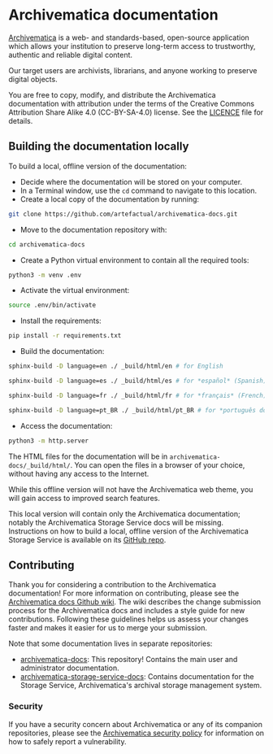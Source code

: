 # Archivematica documentation

[Archivematica](https://www.archivematica.org/en/) is a web- and
standards-based, open-source application which allows your institution to
preserve long-term access to trustworthy, authentic and reliable digital
content.

Our target users are archivists, librarians, and anyone working to preserve
digital objects.

You are free to copy, modify, and distribute the Archivematica documentation
with attribution under the terms of the Creative Commons Attribution Share Alike
4.0 (CC-BY-SA-4.0) license. See the [LICENCE](LICENCE) file for details.

## Building the documentation locally

To build a local, offline version of the documentation:

* Decide where the documentation will be stored on your computer.
* In a Terminal window, use the `cd` command to navigate to this location.
* Create a local copy of the documentation by running:

```bash
git clone https://github.com/artefactual/archivematica-docs.git
```

* Move to the documentation repository with:

```bash
cd archivematica-docs
```

* Create a Python virtual environment to contain all the required tools:

```bash
python3 -m venv .env
```

* Activate the virtual environment:

```bash
source .env/bin/activate
```

* Install the requirements:

```bash
pip install -r requirements.txt
```

* Build the documentation:

```bash
sphinx-build -D language=en ./ _build/html/en # for English

sphinx-build -D language=es ./ _build/html/es # for *español* (Spanish)

sphinx-build -D language=fr ./ _build/html/fr # for *français* (French)

sphinx-build -D language=pt_BR ./ _build/html/pt_BR # for *português do Brasil* (Brazilian Portuguese)
```

* Access the documentation:

```bash
python3 -m http.server
```

The HTML files for the documentation will be in
`archivematica-docs/_build/html/`.
You can open the files in a browser of your choice, without having any access
to the Internet.

While this offline version will not have the Archivematica web theme, you will
gain access to improved search features.

This local version will contain only the Archivematica documentation; notably
the Archivematica Storage Service docs will be missing. Instructions on how to
build a local, offline version of the Archivematica Storage Service is
available on its [GitHub repo](https://github.com/artefactual/archivematica-storage-service-docs).

## Contributing

Thank you for considering a contribution to the Archivematica documentation! For
more information on contributing, please see the [Archivematica docs Github
wiki](https://github.com/artefactual/archivematica-docs/wiki). The wiki
describes the change submission process for the Archivematica docs and includes
a style guide for new contributions. Following these guidelines helps us assess
your changes faster and makes it easier for us to merge your submission.

Note that some documentation lives in separate repositories:

* [archivematica-docs](https://github.com/artefactual/archivematica-docs):
  This repository! Contains the main user and administrator documentation.
* [archivematica-storage-service-docs](https://github.com/artefactual/archivematica-storage-service-docs):
  Contains documentation for the Storage Service, Archivematica's
  archival storage management system.

### Security

If you have a security concern about Archivematica or any of its companion
repositories, please see the
[Archivematica security policy](https://github.com/artefactual/archivematica/security/policy)
for information on how to safely report a vulnerability.
